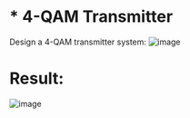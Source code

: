 # * 4-QAM Transmitter
Design a 4-QAM transmitter system:
![image](https://user-images.githubusercontent.com/106419883/219935076-d04b57d3-b7e7-4460-a1da-50d771d4c693.png)


# Result:
![image](https://user-images.githubusercontent.com/106419883/219935153-07c193ae-d438-4f5a-80ac-f405b09f37c1.png)

